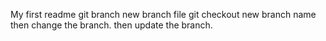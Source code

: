 My first readme git branch
new branch file git checkout new branch name then change the branch.
then update the branch.
